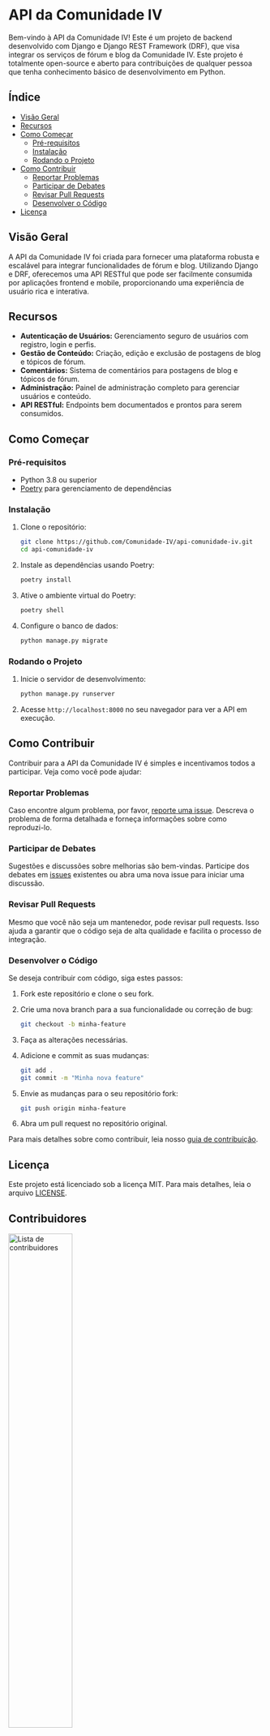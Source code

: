 
# API da Comunidade IV

Bem-vindo à API da Comunidade IV! Este é um projeto de backend desenvolvido com Django e Django REST Framework (DRF), que visa integrar os serviços de fórum e blog da Comunidade IV. Este projeto é totalmente open-source e aberto para contribuições de qualquer pessoa que tenha conhecimento básico de desenvolvimento em Python.

## Índice

- [Visão Geral](#visão-geral)
- [Recursos](#recursos)
- [Como Começar](#como-começar)
  - [Pré-requisitos](#pré-requisitos)
  - [Instalação](#instalação)
  - [Rodando o Projeto](#rodando-o-projeto)
- [Como Contribuir](#como-contribuir)
  - [Reportar Problemas](#reportar-problemas)
  - [Participar de Debates](#participar-de-debates)
  - [Revisar Pull Requests](#revisar-pull-requests)
  - [Desenvolver o Código](#desenvolver-o-código)
- [Licença](#licença)

## Visão Geral

A API da Comunidade IV foi criada para fornecer uma plataforma robusta e escalável para integrar funcionalidades de fórum e blog. Utilizando Django e DRF, oferecemos uma API RESTful que pode ser facilmente consumida por aplicações frontend e mobile, proporcionando uma experiência de usuário rica e interativa.

## Recursos

- **Autenticação de Usuários:** Gerenciamento seguro de usuários com registro, login e perfis.
- **Gestão de Conteúdo:** Criação, edição e exclusão de postagens de blog e tópicos de fórum.
- **Comentários:** Sistema de comentários para postagens de blog e tópicos de fórum.
- **Administração:** Painel de administração completo para gerenciar usuários e conteúdo.
- **API RESTful:** Endpoints bem documentados e prontos para serem consumidos.

## Como Começar

### Pré-requisitos

- Python 3.8 ou superior
- [Poetry](https://python-poetry.org/) para gerenciamento de dependências

### Instalação

1. Clone o repositório:

    ```bash
    git clone https://github.com/Comunidade-IV/api-comunidade-iv.git
    cd api-comunidade-iv
    ```

2. Instale as dependências usando Poetry:

    ```bash
    poetry install
    ```

3. Ative o ambiente virtual do Poetry:

    ```bash
    poetry shell
    ```

4. Configure o banco de dados:

    ```bash
    python manage.py migrate
    ```

### Rodando o Projeto

1. Inicie o servidor de desenvolvimento:

    ```bash
    python manage.py runserver
    ```

2. Acesse `http://localhost:8000` no seu navegador para ver a API em execução.

## Como Contribuir

Contribuir para a API da Comunidade IV é simples e incentivamos todos a participar. Veja como você pode ajudar:

### Reportar Problemas

Caso encontre algum problema, por favor, [reporte uma issue](https://github.com/Comunidade-IV/api-comunidade-iv/issues/new). Descreva o problema de forma detalhada e forneça informações sobre como reproduzi-lo.

### Participar de Debates

Sugestões e discussões sobre melhorias são bem-vindas. Participe dos debates em [issues](https://github.com/Comunidade-IV/api-comunidade-iv/issues) existentes ou abra uma nova issue para iniciar uma discussão.

### Revisar Pull Requests

Mesmo que você não seja um mantenedor, pode revisar pull requests. Isso ajuda a garantir que o código seja de alta qualidade e facilita o processo de integração.

### Desenvolver o Código

Se deseja contribuir com código, siga estes passos:

1. Fork este repositório e clone o seu fork.
2. Crie uma nova branch para a sua funcionalidade ou correção de bug:

    ```bash
    git checkout -b minha-feature
    ```

3. Faça as alterações necessárias.
4. Adicione e commit as suas mudanças:

    ```bash
    git add .
    git commit -m "Minha nova feature"
    ```

5. Envie as mudanças para o seu repositório fork:

    ```bash
    git push origin minha-feature
    ```

6. Abra um pull request no repositório original.

Para mais detalhes sobre como contribuir, leia nosso [guia de contribuição](CONTRIBUTING.md).

## Licença

Este projeto está licenciado sob a licença MIT. Para mais detalhes, leia o arquivo [LICENSE](LICENSE).


## Contribuidores

<a href="https://github.com/Comunidade-IV/api-comunidade-iv/graphs/contributors">
  <img src="https://contributors-img.web.app/image?repo=Comunidade-IV/api-comunidade-iv&max=500" alt="Lista de contribuidores" width="50%"/>
</a>